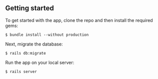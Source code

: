 ## Getting started

To get started with the app, clone the repo and then install the required gems:

```
$ bundle install --without production
```

Next, migrate the database:

```
$ rails db:migrate
```

Run the app on your local server:

```
$ rails server
```

